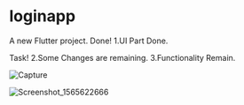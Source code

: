 # loginapp

A new Flutter project.
Done!
1.UI Part Done.

Task!
2.Some Changes are remaining.
3.Functionality Remain.

![Capture](https://user-images.githubusercontent.com/26671705/62876445-99f56c00-bd42-11e9-8c7b-0980d2edeaf6.PNG)


![Screenshot_1565622666](https://user-images.githubusercontent.com/26671705/62877624-15581d00-bd45-11e9-8922-b8049bb0b8ad.png)

